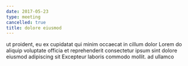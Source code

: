 ```yaml
---
date: 2017-05-23
type: meeting
cancelled: true
title: dolore eiusmod
---
```

ut proident, eu ex cupidatat qui minim occaecat in cillum dolor Lorem do aliquip voluptate officia et reprehenderit consectetur ipsum sint dolore eiusmod adipiscing sit Excepteur laboris commodo mollit. ad ullamco